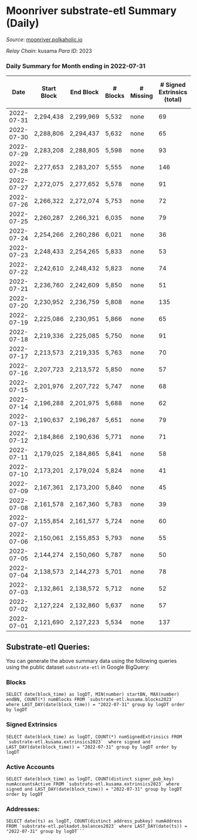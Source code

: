 # Moonriver substrate-etl Summary (Daily)

_Source_: [moonriver.polkaholic.io](https://moonriver.polkaholic.io)

*Relay Chain*: kusama
*Para ID*: 2023



### Daily Summary for Month ending in 2022-07-31


| Date | Start Block | End Block | # Blocks | # Missing | # Signed Extrinsics (total) | # Active Accounts | # Addresses with Balances | # Events | # Transfers | # XCM Transfers In | # XCM Transfers Out |
| ---- | ----------- | --------- | -------- | --------- | --------------------------- | ----------------- | ------------------------- | -------- | ----------- | ------------------ | ------------------- |
| 2022-07-31 | 2,294,438 | 2,299,969 | 5,532 | none  | 69 | 27 | 562,043 | 585,349 | 10,153 ($5,994,642) | 68 ($66,495.64) | 75 ($141,635) |
| 2022-07-30 | 2,288,806 | 2,294,437 | 5,632 | none  | 65 | 33 | 558,373 | 647,390 | 12,429 ($9,704,436) | 62 ($178,456) | 53 ($41,138.23) |
| 2022-07-29 | 2,283,208 | 2,288,805 | 5,598 | none  | 93 | 37 | 558,252 | 570,140 | 8,214 ($6,733,915) | 60 ($90,305.73) | 68 ($183,304) |
| 2022-07-28 | 2,277,653 | 2,283,207 | 5,555 | none  | 146 | 41 | 557,996 | 619,310 | 10,035 ($8,972,953) | 82 ($240,382) | 113 ($84,706.67) |
| 2022-07-27 | 2,272,075 | 2,277,652 | 5,578 | none  | 91 | 45 | 557,962 | 592,832 | 7,832 ($5,439,627) | 50 ($95,177.39) | 86 ($142,920) |
| 2022-07-26 | 2,266,322 | 2,272,074 | 5,753 | none  | 72 | 35 | 557,662 | 609,391 | 8,530 ($9,527,005) | 28 ($119,862) | 60 ($12,250.83) |
| 2022-07-25 | 2,260,287 | 2,266,321 | 6,035 | none  | 79 | 50 | 556,714 | 603,013 | 7,994 ($4,771,187) | 78 ($73,060.43) | 87 ($22,076.42) |
| 2022-07-24 | 2,254,266 | 2,260,286 | 6,021 | none  | 36 | 27 | 556,890 | 608,015 | 7,802 ($6,010,537) | 47 ($40,304.23) | 69 ($20,709.56) |
| 2022-07-23 | 2,248,433 | 2,254,265 | 5,833 | none  | 53 | 32 | 557,337 | 633,747 | 9,444 ($5,309,001) | 33 ($56,574.03) | 48 ($37,254.85) |
| 2022-07-22 | 2,242,610 | 2,248,432 | 5,823 | none  | 74 | 40 | 555,719 | 807,727 | 11,841 ($7,154,809) | 50 ($186,896) | 156 ($222,822) |
| 2022-07-21 | 2,236,760 | 2,242,609 | 5,850 | none  | 51 | 29 | 555,879 | 716,759 | 11,631 ($8,254,847) | 73 ($124,207) | 56 ($40,498.33) |
| 2022-07-20 | 2,230,952 | 2,236,759 | 5,808 | none  | 135 | 65 | 555,690 | 608,400 | 10,374 ($5,852,952) | 69 ($118,448) | 92 ($93,966.50) |
| 2022-07-19 | 2,225,086 | 2,230,951 | 5,866 | none  | 65 | 46 | 555,811 | 636,322 | 9,133 ($5,320,395) | 41 ($20,803.80) | 68 ($58,391.02) |
| 2022-07-18 | 2,219,336 | 2,225,085 | 5,750 | none  | 91 | 47 | 555,952 | 636,595 | 11,119 ($7,714,179) | 61 ($61,103.39) | 83 ($128,274) |
| 2022-07-17 | 2,213,573 | 2,219,335 | 5,763 | none  | 70 | 35 | 556,096 | 520,326 | 8,315 ($8,183,042) | 35 ($59,998.44) | 78 ($89,875.38) |
| 2022-07-16 | 2,207,723 | 2,213,572 | 5,850 | none  | 57 | 26 | 555,575 | 666,876 | 12,215 ($9,224,396) | 45 ($79,096.82) | 43 ($30,986.68) |
| 2022-07-15 | 2,201,976 | 2,207,722 | 5,747 | none  | 68 | 38 | 555,742 | 596,942 | 10,705 ($5,121,995) | 77 ($78,866.99) | 100 ($118,634) |
| 2022-07-14 | 2,196,288 | 2,201,975 | 5,688 | none  | 62 | 42 | 555,876 | 526,482 | 9,063 ($3,549,007) | 63 ($64,342.88) | 75 ($51,992.24) |
| 2022-07-13 | 2,190,637 | 2,196,287 | 5,651 | none  | 79 | 43 | 554,981 | 636,569 | 10,993 ($9,557,977) | 62 ($107,261) | 77 ($80,089.58) |
| 2022-07-12 | 2,184,866 | 2,190,636 | 5,771 | none  | 71 | 34 | 554,915 | 547,574 | 8,050 ($3,877,908) | 55 ($82,676.00) | 60 ($114,743) |
| 2022-07-11 | 2,179,025 | 2,184,865 | 5,841 | none  | 58 | 25 | 555,077 | 530,747 | 7,152 ($3,499,739) | 36 ($57,108.53) | 35 ($627,517) |
| 2022-07-10 | 2,173,201 | 2,179,024 | 5,824 | none  | 41 | 28 | 554,697 | 513,928 | 7,062 ($1,862,719) | 33 ($41,616.43) | 45 ($18,941.31) |
| 2022-07-09 | 2,167,361 | 2,173,200 | 5,840 | none  | 45 | 28 | 554,687 | 504,772 | 7,265 ($3,653,251) | 30 ($91,190.32) | 40 ($142,431) |
| 2022-07-08 | 2,161,578 | 2,167,360 | 5,783 | none  | 39 | 25 | 554,769 | 594,345 | 8,256 ($2,343,383) | 48 ($17,610.63) | 51 ($32,743.53) |
| 2022-07-07 | 2,155,854 | 2,161,577 | 5,724 | none  | 60 | 34 | 554,884 | 543,839 | 8,809 ($15,715,927) | 60 ($4,036,560) | 56 ($215,609) |
| 2022-07-06 | 2,150,061 | 2,155,853 | 5,793 | none  | 55 | 27 | 553,834 | 628,877 | 8,877 ($17,969,612) | 61 ($113,237) | 67 ($112,088) |
| 2022-07-05 | 2,144,274 | 2,150,060 | 5,787 | none  | 50 | 26 | 553,358 | 641,932 | 9,919 ($7,110,611) | 52 ($109,107) | 58 ($52,982.60) |
| 2022-07-04 | 2,138,573 | 2,144,273 | 5,701 | none  | 78 | 31 | 553,172 | 705,438 | 12,503 ($6,174,299) | 81 ($549,940) | 59 ($57,628.03) |
| 2022-07-03 | 2,132,861 | 2,138,572 | 5,712 | none  | 52 | 27 | 553,155 | 584,745 | 9,215 ($4,984,077) | 72 ($141,562) | 32 ($156,657) |
| 2022-07-02 | 2,127,224 | 2,132,860 | 5,637 | none  | 57 | 31 | 553,246 | 687,130 | 13,500 ($8,574,048) | 84 ($104,616) | 78 ($210,978) |
| 2022-07-01 | 2,121,690 | 2,127,223 | 5,534 | none  | 137 | 51 | 552,340 | 1,131,356 | 27,760 ($29,326,288) | 201 ($318,257) | 164 ($250,664) |

## Substrate-etl Queries:
You can generate the above summary data using the following queries using the public dataset `substrate-etl` in Google BigQuery:


### Blocks
```
SELECT date(block_time) as logDT, MIN(number) startBN, MAX(number) endBN, COUNT(*) numBlocks FROM `substrate-etl.kusama.blocks2023`  where LAST_DAY(date(block_time)) = "2022-07-31" group by logDT order by logDT
```


### Signed Extrinsics
```
SELECT date(block_time) as logDT, COUNT(*) numSignedExtrinsics FROM `substrate-etl.kusama.extrinsics2023`  where signed and LAST_DAY(date(block_time)) = "2022-07-31" group by logDT order by logDT
```


### Active Accounts
```
SELECT date(block_time) as logDT, COUNT(distinct signer_pub_key) numAccountsActive FROM `substrate-etl.kusama.extrinsics2023` where signed and LAST_DAY(date(block_time)) = "2022-07-31" group by logDT order by logDT
```


### Addresses:
```
SELECT date(ts) as logDT, COUNT(distinct address_pubkey) numAddress FROM `substrate-etl.polkadot.balances2023` where LAST_DAY(date(ts)) = "2022-07-31" group by logDT```

